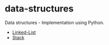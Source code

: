 # data-structures
Data structures - Implementation using Python.

* [Linked-List](https://github.com/CollegeFellow/data-structures/blob/master/linkedList.py)
* [Stack](https://github.com/CollegeFellow/data-structures/blob/master/stack.py)
